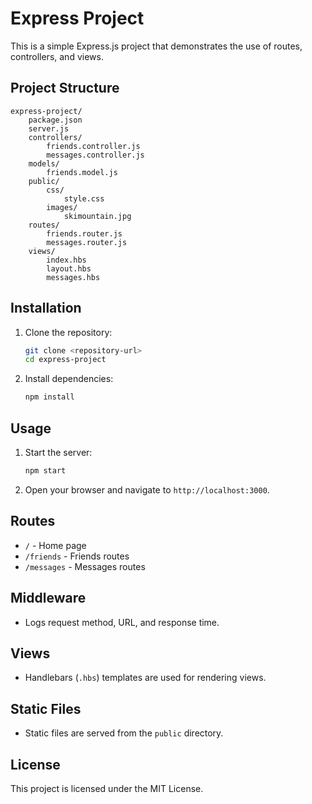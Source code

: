 # Express Project

This is a simple Express.js project that demonstrates the use of routes, controllers, and views.

## Project Structure

```
express-project/
    package.json
    server.js
    controllers/
        friends.controller.js
        messages.controller.js
    models/
        friends.model.js
    public/
        css/
            style.css
        images/
            skimountain.jpg
    routes/
        friends.router.js
        messages.router.js
    views/
        index.hbs
        layout.hbs
        messages.hbs
```

## Installation

1. Clone the repository:
    ```sh
    git clone <repository-url>
    cd express-project
    ```

2. Install dependencies:
    ```sh
    npm install
    ```

## Usage

1. Start the server:
    ```sh
    npm start
    ```

2. Open your browser and navigate to `http://localhost:3000`.

## Routes

- `/` - Home page
- `/friends` - Friends routes
- `/messages` - Messages routes

## Middleware

- Logs request method, URL, and response time.

## Views

- Handlebars (`.hbs`) templates are used for rendering views.

## Static Files

- Static files are served from the `public` directory.

## License

This project is licensed under the MIT License.
